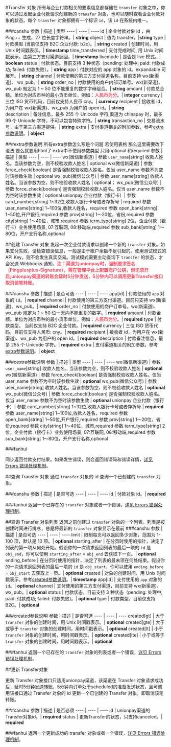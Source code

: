 #Transfer 对象
所有与企业付款相关的要素信息都存储在 `transfer` 对象之中，你可以通过发起企业付款请求创建新的 `transfer` 对象，也可以随时查看企业付款对象的状态。每个 `transfer` 对象都拥有一个标识 `id`，该 `id` 在系统内唯一。

###canshu
参数 | 描述 | 类型
---- | ---- | ----
id | 企业付款对象 id ，由 Ping++ 生成，27 位长度字符串。| **string**
object | 值为 transfer。|**string** 
type | 付款类型 (当前仅支持 B2C 企业付款: b2c)。| **string** 
created | 创建时间，用 Unix 时间戳表示。| **timestamp** 
time_transferred | 支付完成时间, 用 Unix 时间戳表示。由第三方支付渠道返回。| **timestamp** 
livemode | 是否是 live 模式。| **boolean**
status | 付款状态。目前支持 3 种状态（pending: 处理中; paid: 付款成功; failed: 付款失败）。| **string** 
app | 付款对应的 app 对象的 id。expandable 可展开。| **string** 
channel | 付款使用的第三方支付渠道名称。目前支持 wx(新渠道)、 wx_pub。| **string** 
order_no | 付款使用的商户内部订单号。wx(新渠道)、wx_pub 规定为 1 ~ 50 位不能重复的数字字母组合。| **string** 
amount | 付款总金额。单位为对应币种的最小货币单位，例如：<b style="color: #f15467;">人民币为分</b>。| **integer**
currency | 三位 ISO 货币代码，目前仅支持人民币 cny。| **currency**
recipient | 接收者 id， 为用户在 wx(新渠道)、wx_pub 为用户的 open id。| **string**  
description | 备注信息，最多 255 个 Unicode 字符,渠道为 chinapay 时，最多 99 个 Unicode 字符，不可以包含特殊字符。| **string**
transaction_no | 交易流水号，由于第三方渠道提供。| **string**
extra | 支付渠道相关的附加参数，参考[extra参数说明]()。| **object**

###extra参数说明  所有extra参数怎么写是个问题 若使用表格 那么这里需要改下语法 要么就要用html了 extra中不使用参数类型 只用optional 和required
参数 | 描述 | 类型
---- | ---- | ----
wx(微信新渠道) | 参数 `user_name`[string] 收款人姓名。当该参数为空，则不校验收款人姓名 | optional
wx(微信新渠道) | 参数 force_check[boolean] 是否强制校验收款人姓名。仅当 user_name 参数不为空时该参数生效 | optional 
wx_pub(微信公众号) | 参数 user_name[string] 收款人姓名。当该参数为空，则不校验收款人姓名 | optional；
wx_pub(微信公众号) | 参数 force_check[boolean] 是否强制校验收款人姓名。仅当 user_name 参数不为空时该参数生效 | optional 
unionpay 企业付款（银行卡）| 参数 card_number[string] 1~32位,收款人银行卡号或者存折号 | required
参数 user_name[string] 1~100位,收款人姓名，required
参数 open_bank[string] 1~50位,开户银行,required
参数 prov[string] 1～20位，省份,required
参数 city[string] 1～40位，城市,required
参数 term_type[string] 2位，企业付款（银行卡）业务使用场景, 07:互联网, 08:移动端,required
参数 sub_bank[string] 1～80位，开户支行名称,optional

##创建 Transfer 对象
发起一次企业付款请求以创建一个新的 `transfer` 对象。如果支付失败，请检查错误信息，一般是由于账户余额不足引起的。使用测试模式的 API Key，则不会发生真实交易。测试模式需要主动查询下 `transfer` 的状态，才会发送 Webhooks 通知。<b style="color: #f15467;">注：渠道为unionpay时，强制要求签名（Pingplusplus-Signature），需在管理平台上配置商户公钥，但无须开启;unionpay渠道的转账会延时5分钟发送，5分钟内可以调用更新Transfer接口取消该笔转账。</b>

###canshu
参数 | 描述 | 是否可选
---- | ---- | ----
app[id] | 付款使用的 `app` 对象的 `id`。| **required** 
channel | 付款使用的第三方支付渠道。目前只支持 wx(新渠道)、wx_pub。| **required**
order_no | 付款使用的商户订单号。wx(新渠道)、wx_pub 规定为 1 ~ 50 位一天内不能重复的数字。| **required**
amount | 付款金额。单位为对应币种的最小货币单位，例如：<b style="color: #f15467;">人民币为分</b>。| **required**
type | 付款类型。 当前仅支持 B2C 企业付款。| **required**
currency | 三位 ISO 货币代码，目前仅支持人民币: cny。| **required** 
recipient | 接收者 id，为用户在 wx(新渠道)、wx_pub 为用户的 open id。| **required**
description | 付款备注信息，最多 255 个 Unicode 字符。| **required**
extra | 支付渠道相关的附加参数，参考[extra参数说明]()。| **object**

###cextra参数说明
参数 | 描述 | 类型
---- | ---- | ----
wx(微信新渠道) | 参数 `user_name`[string] 收款人姓名。当该参数为空，则不校验收款人姓名 | **optional**
wx(微信新渠道) | 参数 force_check[boolean] 是否强制校验收款人姓名。仅当 user_name 参数不为空时该参数生效 | **optional** 
wx_pub(微信公众号) | 参数 user_name[string] 收款人姓名。当该参数为空，则不校验收款人姓名 | **optional**
wx_pub(微信公众号) | 参数 force_check[boolean] 是否强制校验收款人姓名。仅当 user_name 参数不为空时该参数生效 | **optional** 
unionpay 企业付款（银行卡）| 参数 card_number[string] 1~32位,收款人银行卡号或者存折号 | **required**
参数 user_name[string] 1~100位,收款人姓名，required
参数 open_bank[string] 1~50位,开户银行,required
参数 prov[string] 1～20位，省份,required
参数 city[string] 1～40位，城市,required
参数 term_type[string] 2位，企业付款（银行卡）业务使用场景, 07:互联网, 08:移动端,required
参数 sub_bank[string] 1～80位，开户支行名称,optional

###fanhui

同步返回付款支付结果。如果发生错误，则会返回错误码和错误详情，[详见 Errors 错误处理机制](#api-errors)。

##查询 Transfer 对象
通过 `transfer` 对象的 id 查询一个已创建的 `transfer` 对象。

###canshu
参数 | 描述 | 是否可选
---- | ---- | ----
id | 付款对象 id。| **required**

###fanhui
返回一个已存在的 `transfer` 对象或者一个错误，[详见 Errors 错误处理机制](#api-errors)。

##查询 Transfer 对象列表
返回之前创建过 `transfer` 对象的一个列表。列表是按创建时间进行排序，总是将最新的 `transfer` 对象显示在最前
###canshu
参数 | 描述 | 是否可选
---- | ---- | ----
limit | 限制每页可以返回多少对象，范围为 1-100 项，默认是 10 项。| **optional**
starting_after | 在分页时使用的指针，决定了列表的第一项从何处开始。假设你的一次请求返回列表的最后一项的 `id` 是 `obj_end`，你可以使用 `starting_after` = `obj_end` 去获取下一页。| **optional**
ending_before | 在分页时使用的指针，决定了列表的最末项在何处结束。假设你的一次请求返回列表的最后一项的 `id` 是 `obj_start`，你可以使用 `ending_before` = `obj_start` 去获取上一页。| **optional**
created | 对象的创建时间，用 Unix 时间戳表示，参考[created参数说明](link)。| **timestamp**
app[id] | 支付使用的 `app` 对象的 `id`。| **optional**
channel | 支付使用的第三方支付渠道，目前支持 wx(新渠道)、 wx_pub。| **optional**
status | 付款状态。目前支持 3 种状态（pending: 处理中; paid: 付款成功; failed: 付款失败)。| **optional**
type | 付款类型，目前仅支持 B2C。| **optional**

###created参数说明
参数 | 描述 | 是否可选
---- | ---- | ----
created[gt] | 大于 `transfer` 对象的创建时间，用 Unix 时间戳表示。| **optional**
created[gte] | 大于或等于 `transfer` 对象的创建时间，用时间戳表示。| **optional**
created[lt] | 小于 `transfer` 对象的创建时间，用时间戳表示。| **optional**
created[lte] | 小于或等于 `transfer` 对象的创建时间，用时间戳表示。| **optional**

###fanhui
返回一个已存在的 `transfer` 对象的列表或者一个错误，[详见 Errors 错误处理机制](#api-errors)。

##更新 Transfer对象

更新 Transfer 对象接口只适用unionpay渠道，该渠道在 Transfer 对象请求成功后，延时5分钟发送转账，5分钟内订单处于scheduled的准备发送状态，且可调用该接口通过 Transfer 对象的 id 更新一个已创建的 Transfer 对象，即取消该笔转账。

###canshu
参数 | 描述 | 是否必须
---- | ---- | ----
id | unionpay渠道的Transfer对象id。| **required**
status | 更新Transfer的状态，只支持canceled。| **required**

###fanhui
返回一个更新成功的 transfer 对象或者一个错误，[详见 Errors 错误处理机制](#api-errors)。













